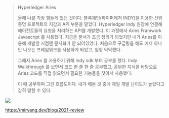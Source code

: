 
> Hyperledger Aries
> 
>올해 나를 가장 힘들게 했던 것이다. 블록체인(하이퍼레저 INDY)을 이용한 신원 증명 프로젝트의 지갑과 API 부분을 맡았다.
Hyperledger Indy 원장에 연결해 에이전트들의 요청을 처리하는 API를 개발했다.
이 과정에서 Aries Framwork Javascript 를 사용했다.
지금은 문서가 조금 정리가 되었지만 내가 Aries를 이용해 개발할 시점엔 문서화가 안 되어있었다. 처음으로 구글링을 해도 예제 하나 안 나오는 프레임워크를 사용하게 되었고, 엄청 막막했다.
>
>그래서 Aries 를 사용하기 위해 Indy sdk 부터 공부를 했다.
Indy Walkthrough 를 보면서 코드 한 줄 한 줄 공부했고, 공부한 지식을 바탕으로 Aries 코드를 직접 읽으면서 필요한 기능들을 찾아서 사용했다.
>
>이 때 공부하며 그린 흐름도이다. 내가 해본 것 중에 제일 개발 난이도가 높았다고 감히 말할 수 있다.

<img src="https://miryang.dev/posts/2021-review/indy.jpeg">

https://miryang.dev/blog/2021-review

